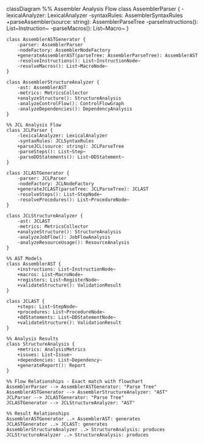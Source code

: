 classDiagram
    %% Assembler Analysis Flow
    class AssemblerParser {
        -lexicalAnalyzer: LexicalAnalyzer
        -syntaxRules: AssemblerSyntaxRules
        +parseAssembler(source: string): AssemblerParseTree
        -parseInstructions(): List~Instruction~
        -parseMacros(): List~Macro~
    }

    class AssemblerASTGenerator {
        -parser: AssemblerParser
        -nodeFactory: AssemblerNodeFactory
        +generateAssemblerAST(parseTree: AssemblerParseTree): AssemblerAST
        -resolveInstructions(): List~InstructionNode~
        -resolveMacros(): List~MacroNode~
    }

    class AssemblerStructureAnalyzer {
        -ast: AssemblerAST
        -metrics: MetricsCollector
        +analyzeStructure(): StructureAnalysis
        -analyzeControlFlow(): ControlFlowGraph
        -analyzeDependencies(): DependencyAnalysis
    }

    %% JCL Analysis Flow
    class JCLParser {
        -lexicalAnalyzer: LexicalAnalyzer
        -syntaxRules: JCLSyntaxRules
        +parseJCL(source: string): JCLParseTree
        -parseSteps(): List~Step~
        -parseDDStatements(): List~DDStatement~
    }

    class JCLASTGenerator {
        -parser: JCLParser
        -nodeFactory: JCLNodeFactory
        +generateJCLAST(parseTree: JCLParseTree): JCLAST
        -resolveSteps(): List~StepNode~
        -resolveProcedures(): List~ProcedureNode~
    }

    class JCLStructureAnalyzer {
        -ast: JCLAST
        -metrics: MetricsCollector
        +analyzeStructure(): StructureAnalysis
        -analyzeJobFlow(): JobFlowAnalysis
        -analyzeResourceUsage(): ResourceAnalysis
    }

    %% AST Models
    class AssemblerAST {
        +instructions: List~InstructionNode~
        +macros: List~MacroNode~
        +registers: List~RegisterNode~
        +validateStructure(): ValidationResult
    }

    class JCLAST {
        +steps: List~StepNode~
        +procedures: List~ProcedureNode~
        +ddStatements: List~DDStatementNode~
        +validateStructure(): ValidationResult
    }

    %% Analysis Results
    class StructureAnalysis {
        +metrics: AnalysisMetrics
        +issues: List~Issue~
        +dependencies: List~Dependency~
        +generateReport(): Report
    }

    %% Flow Relationships - Exact match with flowchart
    AssemblerParser --> AssemblerASTGenerator: "Parse Tree"
    AssemblerASTGenerator --> AssemblerStructureAnalyzer: "AST"
    JCLParser --> JCLASTGenerator: "Parse Tree"
    JCLASTGenerator --> JCLStructureAnalyzer: "AST"

    %% Result Relationships
    AssemblerASTGenerator ..> AssemblerAST: generates
    JCLASTGenerator ..> JCLAST: generates
    AssemblerStructureAnalyzer ..> StructureAnalysis: produces
    JCLStructureAnalyzer ..> StructureAnalysis: produces